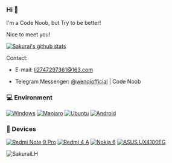 ### Hi 👋

I'm a Code Noob, but Try to be better!

Nice to meet you!

[![Sakurai's github stats](https://github-readme-stats.vercel.app/api?username=WenqiOfficial&show_icons=true)](https://github.com/WenqiOfficial)

Contact:

- E-mail: <li2747297361@163.com>

- Telegram Messenger: [@wenqiofficial](https://t.me/wenqiofficial) | Code Noob

### 💻 Environment

[![Windows](https://img.shields.io/badge/Windows-00BBFF?style=flat-square&logo=Windows&logoColor=FFFFFF&labelColor=00BBFF)](https://www.microsoft.com/windows11)
[![Manjaro](https://img.shields.io/badge/Manjaro-00C000?style=flat-square&logo=manjaro&logoColor=FFFFFF&labelColor=00C000)](https://manjaro.org)
[![Ubuntu](https://img.shields.io/badge/Ubuntu%2021%2e04-dd4814?style=flat-square&logo=ubuntu&logoColor=ffffff)](https://releases.ubuntu.com/21.04/)
[![Android](https://img.shields.io/badge/Android-00C000?style=flat-square&logo=android&logoColor=FFFFFF&labelColor=00C000)](https://www.android.com/android-12/)


### 📱 Devices

[![Redmi Note 9 Pro](https://img.shields.io/badge/Redmi%20Note%209%20Pro-ED9121?style=flat-square&logo=xiaomi&logoColor=FFFFFF&labelColor=ED9121)](https://www.mi.com/redminote9pro)
[![Redmi 4 A](https://img.shields.io/badge/Redmi%204%20A-ED9121?style=flat-square&logo=xiaomi&logoColor=FFFFFF&labelColor=ED9121)](https://versus.com/cn/xiaomi-redmi-4a-16gb)
[![Nokia 6](https://img.shields.io/badge/Nokia%206-4F4F4F?style=flat-square&logo=nokia&logoColor=FFFFFF&labelColor=4F4F4F)](https://www.nokia.com/phones/en_int/nokia-6-0)
[![ASUS UX4100EG](https://img.shields.io/badge/ASUS%20UX4100EG-0077FF?style=flat-square&logo=asus&logoColor=FFFFFF&labelColor=0077FF)](https://www.asus.com.cn/laptops/for-home/zenbook/ux4100e/)


![SakuraiLH](https://count.getloli.com/get/@WenqiOfficial?theme=rule34)